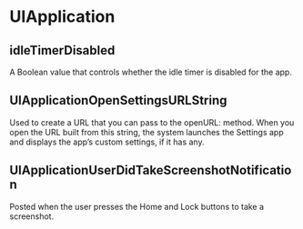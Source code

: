 
# UIApplication

## idleTimerDisabled
A Boolean value that controls whether the idle timer is disabled for the app.

## UIApplicationOpenSettingsURLString
Used to create a URL that you can pass to the openURL: method. When you open the URL built from this string, the system launches the Settings app and displays the app’s custom settings, if it has any.

## UIApplicationUserDidTakeScreenshotNotification
Posted when the user presses the Home and Lock buttons to take a screenshot.
